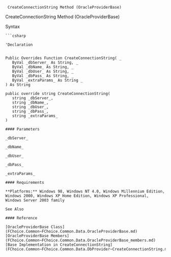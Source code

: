﻿     CreateConnectionString Method (OracleProviderBase)                                                   

CreateConnectionString Method (OracleProviderBase)

Syntax

```vbnet
```csharp

'Declaration
 

Public Overrides Function CreateConnectionString( _
   ByVal _dbServer_ As String, _
   ByVal _dbName_ As String, _
   ByVal _dbUser_ As String, _
   ByVal _dbPass_ As String, _
   ByVal _extraParams_ As String _
) As String

public override string CreateConnectionString( 
   string _dbServer_,
   string _dbName_,
   string _dbUser_,
   string _dbPass_,
   string _extraParams_
)

#### Parameters

_dbServer_

_dbName_

_dbUser_

_dbPass_

_extraParams_

#### Requirements

**Platforms:** Windows 98, Windows NT 4.0, Windows Millennium Edition, Windows 2000, Windows XP Home Edition, Windows XP Professional, Windows Server 2003 family

See Also

#### Reference

[OracleProviderBase Class](FChoice.Common~FChoice.Common.Data.OracleProviderBase.md)  
[OracleProviderBase Members](FChoice.Common~FChoice.Common.Data.OracleProviderBase_members.md)  
[Base Implementation in CreateConnectionString](FChoice.Common~FChoice.Common.Data.DbProvider~CreateConnectionString.md)